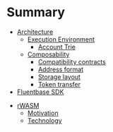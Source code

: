 # Summary

- [Architecture](./architecture/index.md)
  - [Execution Environment](./architecture/execution-environment.md)
    - [Account Trie](./architecture/execution-environment/account-trie.md)
  - [Composability](./architecture/composability.md)
    - [Compatibility contracts](./architecture/composability/compatability-contracts.md)
    - [Address format](./architecture/composability/address-format.md)
    - [Storage layout](./architecture/composability/storage-layout.md)
    - [Token transfer](./architecture/composability/token-transfer.md)
- [Fluentbase SDK](./fluentbase/index.md)

[//]: # (  - [Codec]&#40;&#41;)
[//]: # (  - [Core]&#40;&#41;)
[//]: # (  - [Genesis]&#40;&#41;)
[//]: # (  - [Runtime]&#40;&#41;)
[//]: # (  - [SDK]&#40;&#41;)
[//]: # (  - [Types]&#40;&#41;)
[//]: # (  - [JZKT]&#40;&#41;)
- [rWASM](./rwasm/index.md)
  - [Motivation](./rwasm/motivation.md)
  - [Technology](./rwasm/technology.md)

